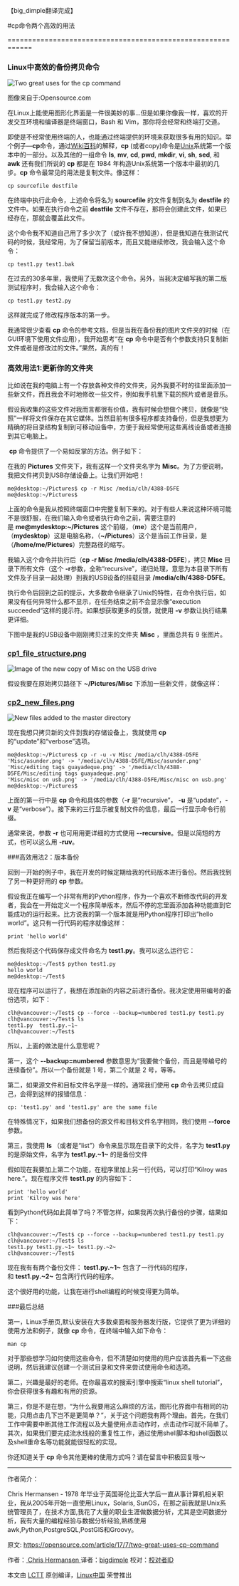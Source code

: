 【big_dimple翻译完成】

#cp命令两个高效的用法

============================================================

### Linux中高效的备份拷贝命令

 
![Two great uses for the cp command](https://opensource.com/sites/default/files/styles/image-full-size/public/images/life/car-penguin-drive-linux-yellow.png?itok=ueZE5mph "Two great uses for the cp command")

图像来自于:Opensource.com

在Linux上能使用图形化界面是一件很美妙的事...但是如果你像我一样，喜欢的开发交互环境和编译器是终端窗口，Bash 和 Vim，那你将会经常和终端打交道。

即使是不经常使用终端的人，也能通过终端提供的环境来获取很多有用的知识。举个例子—**cp**命令，通过[Wiki百科][12]的解释，**cp** (或者copy)命令是[Unix][13]系统第一个版本中的一部分。以及其他的一组命令 **ls**, **mv**, **cd**, **pwd**, **mkdir**, **vi**, **sh**, **sed**, 和 **awk** 还有我们所说的 **cp** 都是在 1984 年构造Unix系统第一个版本中最初的几步。**cp** 命令最常见的用法是复制文件。像这样：

```
cp sourcefile destfile
```
在终端中执行此命令，上述命令将名为 **sourcefile** 的文件复制到名为 **destfile** 的文件中。如果在执行命令之前 **destfile** 文件不存在，那将会创建此文件，如果已经存在，那就会覆盖此文件。

这个命令我不知道自己用了多少次了（或许我不想知道），但是我知道在我测试代码的时候，我经常用，为了保留当前版本，而且又能继续修改，我会输入这个命令：

```
cp test1.py test1.bak
```
在过去的30多年里，我使用了无数次这个命令。另外，当我决定编写我的第二版测试程序时，我会输入这个命令：

```
cp test1.py test2.py
```
这样就完成了修改程序版本的第一步。

我通常很少查看 **cp** 命令的参考文档，但是当我在备份我的图片文件夹的时候（在GUI环境下使用文件应用），我开始思考“在 **cp** 命令中是否有个参数支持只复制新文件或者是修改过的文件。”果然，真的有！

### 高效用法1:更新你的文件夹
比如说在我的电脑上有一个存放各种文件的文件夹，另外我要不时的往里面添加一些新文件，而且我会不时地修改一些文件，例如我手机里下载的照片或者是音乐。

假设我收集的这些文件对我而言都很有价值，我有时候会想做个拷贝，就像是“快照”一样将文件保存在其它媒体。当然目前有很多程序都支持备份，但是我想更为精确的将目录结构复制到可移动设备中，方便于我经常使用这些离线设备或者连接到其它电脑上。

 **cp** 命令提供了一个易如反掌的方法。例子如下：

在我的 **Pictures** 文件夹下，我有这样一个文件夹名字为 **Misc**。为了方便说明，我把文件拷贝到USB存储设备上。让我们开始吧！

```
me@desktop:~/Pictures$ cp -r Misc /media/clh/4388-D5FE
me@desktop:~/Pictures$
```
上面的命令是我从按照终端窗口中完整复制下来的。对于有些人来说这种环境可能不是很舒服，在我们输入命令或者执行命令之前，需要注意的是 **me@mydesktop:~/Pictures** 这个前缀，（**me**）这个是当前用户，（**mydesktop**）这是电脑名称，（**~/Pictures**）这个是当前工作目录，是（**/home/me/Pictures**）完整路径的缩写。

我输入这个命令并执行后（**cp -r Misc /media/clh/4388-D5FE**），拷贝 **Misc** 目录下所有文件（这个 **-r**参数，全称“recursive”，递归处理，意思为本目录下所有文件及子目录一起处理）到我的USB设备的挂载目录 **/media/clh/4388-D5FE**。

执行命令后回到之前的提示，大多数命令继承了Unix的特性，在命令执行后，如果没有任何异常什么都不显示，在任务结束之前不会显示像“execution succeeded“这样的提示符。如果想获取更多的反馈，就使用 **-v** 参数让执行结果更详细。

下图中是我的USB设备中刚刚拷贝过来的文件夹 **Misc** ，里面总共有 9 张图片。

### [cp1_file_structure.png][6]

![Image of the new copy of Misc on the USB drive](https://opensource.com/sites/default/files/u128651/cp1_file_structure.png "Image of the new copy of Misc on the USB drive")

假设我要在原始拷贝路径下 **~/Pictures/Misc** 下添加一些新文件，就像这样：

### [cp2_new_files.png][7]

![New files added to the master directory](https://opensource.com/sites/default/files/u128651/cp2_new_files.png "New files added to the master directory")

现在我想只拷贝新的文件到我的存储设备上，我就使用 **cp** 的“update”和“verbose”选项。

```
me@desktop:~/Pictures$ cp -r -u -v Misc /media/clh/4388-D5FE
'Misc/asunder.png' -> '/media/clh/4388-D5FE/Misc/asunder.png'
'Misc/editing tags guayadeque.png' -> '/media/clh/4388-D5FE/Misc/editing tags guayadeque.png'
'Misc/misc on usb.png' -> '/media/clh/4388-D5FE/Misc/misc on usb.png'
me@desktop:~/Pictures$
```
上面的第一行中是 **cp** 命令和具体的参数（**-r** 是“recursive”， **-u** 是“update”，**-v** 是“verbose”）。接下来的三行显示被复制文件的信息，最后一行显示命令行前缀。

通常来说，参数 **-r** 也可用用更详细的方式使用 **--recursive**。但是以简短的方式，也可以这么用 **-ruv**。

###高效用法2：版本备份

回到一开始的例子中，我在开发的时候定期给我的代码版本进行备份。然后我找到了另一种更好用的 **cp** 参数。

假设我正在编写一个非常有用的Python程序，作为一个喜欢不断修改代码的开发者，我会在一开始定义一个程序简单版本，然后不停的忘里面添加各种功能直到它能成功的运行起来。比方说我的第一个版本就是用Python程序打印出“hello world”。这只有一行代码的程序就像这样：

```
print 'hello world'
```

然后我将这个代码保存成文件命名为 **test1.py**。我可以这么运行它：

```
me@desktop:~/Test$ python test1.py
hello world
me@desktop:~/Test$
```

现在程序可以运行了，我想在添加新的内容之前进行备份。我决定使用带编号的备份选项，如下：

```
clh@vancouver:~/Test$ cp --force --backup=numbered test1.py test1.py
clh@vancouver:~/Test$ ls
test1.py  test1.py.~1~
clh@vancouver:~/Test$ 
```

所以，上面的做法是什么意思呢？

第一，这个 **--backup=numbered** 参数意思为“我要做个备份，而且是带编号的连续备份”。所以一个备份就是 1 号，第二个就是 2 号，等等。

第二，如果源文件和目标文件名字是一样的。通常我们使用 **cp** 命令去拷贝成自己，会得到这样的报错信息：

```
cp: 'test1.py' and 'test1.py' are the same file
```

在特殊情况下，如果我们想备份的源文件和目标文件名字相同，我们使用 **--force** 参数。

第三，我使用 **ls** （或者是“list”）命令来显示现在目录下的文件，名字为 **test1.py** 的是原始文件，名字为 **test1.py.~1~** 的是备份文件

假如现在我要加上第二个功能，在程序里加上另一行代码，可以打印“Kilroy was here.”。现在程序文件 **test1.py** 的内容如下：

```
print 'hello world'
print 'Kilroy was here'
```

看到Python代码如此简单了吗？不管怎样，如果我再次执行备份的步骤，结果如下：


```
clh@vancouver:~/Test$ cp --force --backup=numbered test1.py test1.py
clh@vancouver:~/Test$ ls
test1.py test1.py.~1~ test1.py.~2~
clh@vancouver:~/Test$
```
现在我有有两个备份文件： **test1.py.~1~** 包含了一行代码的程序，和 **test1.py.~2~** 包含两行代码的程序。

这个很好用的功能，让我在进行shell编程的时候变得更为简单。

###最后总结

第一，Linux手册页,默认安装在大多数桌面和服务器发行版，它提供了更为详细的使用方法和例子，就像 **cp** 命令，在终端中输入如下命令：

```
man cp
```

对于那些想学习如何使用这些命令，但不清楚如何使用的用户应该首先看一下这些说明，然后我建议创建一个测试目录和文件来尝试使用命令和选项。

第二，兴趣是最好的老师。在你最喜欢的搜索引擎中搜索“linux shell tutorial”，你会获得很多有趣和有用的资源。

第三，你是不是在想，“为什么我要用这么麻烦的方法，图形化界面中有相同的功能，只用点击几下岂不是更简单？”，关于这个问题我有两个理由。首先，在我们工作中需要中断其他工作流程以及大量使用点击动作时，点击动作可就不简单了。其次，如果我们要完成流水线般的重复性工作，通过使用shell脚本和shell函数以及shell重命名等功能就能很轻松的实现。

你还知道关于 **cp** 命令其他更棒的使用方式吗？请在留言中积极回复哦～

--------------------------------------------------------------------------------

作者简介：

Chris Hermansen - 1978 年毕业于英国哥伦比亚大学后一直从事计算机相关职业，我从2005年开始一直使用Linux，Solaris, SunOS，在那之前我就是Unix系统管理员了，在技术方面,我花了大量的职业生涯做数据分析，尤其是空间数据分析，我有大量的编程经验与数据分析经验,熟练使用awk,Python,PostgreSQL,PostGIS和Groovy。


原文: https://opensource.com/article/17/7/two-great-uses-cp-command

作者：[ Chris Hermansen ][a]
译者：[bigdimple](https://github.com/bigdimple)
校对：[校对者ID](https://github.com/校对者ID)

本文由 [LCTT](https://github.com/LCTT/TranslateProject) 原创编译，[Linux中国](https://linux.cn/) 荣誉推出

[a]:https://opensource.com/users/clhermansen
[1]:https://opensource.com/resources/what-is-linux?intcmp=70160000000h1jYAAQ&utm_source=intcallout&utm_campaign=linuxcontent
[2]:https://opensource.com/resources/what-are-linux-containers?intcmp=70160000000h1jYAAQ&utm_source=intcallout&utm_campaign=linuxcontent
[3]:https://developers.redhat.com/promotions/linux-cheatsheet/?intcmp=70160000000h1jYAAQ&utm_source=intcallout&utm_campaign=linuxcontent
[4]:https://developers.redhat.com/cheat-sheet/advanced-linux-commands-cheatsheet?intcmp=70160000000h1jYAAQ&utm_source=intcallout&utm_campaign=linuxcontent
[5]:https://opensource.com/tags/linux?intcmp=70160000000h1jYAAQ&utm_source=intcallout&utm_campaign=linuxcontent
[6]:https://opensource.com/file/360601
[7]:https://opensource.com/file/360606
[8]:https://opensource.com/article/17/7/two-great-uses-cp-command?rate=87TiE9faHZRes_f4Gj3yQZXhZ-x7XovYhnhjrk3SdiM
[9]:https://opensource.com/user/37806/feed
[10]:https://www.flickr.com/photos/internetarchivebookimages/14746482994/in/photolist-ot6zCN-odgbDq-orm48o-otifuv-otdyWa-ouDjnZ-otGT2L-odYVqY-otmff7-otGamG-otnmSg-rxnhoq-orTmKf-otUn6k-otBg1e-Gm6FEf-x4Fh64-otUcGR-wcXsxg-tLTN9R-otrWYV-otnyUE-iaaBKz-ovcPPi-ovokCg-ov4pwM-x8Tdf1-hT5mYr-otb75b-8Zk6XR-vtefQ7-vtehjQ-xhhN9r-vdXhWm-xFBgtQ-vdXdJU-vvTH6R-uyG5rH-vuZChC-xhhGii-vvU5Uv-vvTNpB-vvxqsV-xyN2Ai-vdXcFw-vdXuNC-wBMhes-xxYmxu-vdXxwS-vvU8Zt
[11]:https://www.flickr.com/photos/internetarchivebookimages/14774719031/in/photolist-ovAie2-otPK99-xtDX7p-tmxqWf-ow3i43-odd68o-xUPaxW-yHCtWi-wZVsrD-DExW5g-BrzB7b-CmMpC9-oy4hyF-x3UDWA-ow1m4A-x1ij7w-tBdz9a-tQMoRm-wn3tdw-oegTJz-owgrs2-rtpeX1-vNN6g9-owemNT-x3o3pX-wiJyEs-CGCC4W-owg22q-oeT71w-w6PRMn-Ds8gyR-x2Aodm-owoJQm-owtGp9-qVxppC-xM3Gw7-owgV5J-ou9WEs-wihHtF-CRmosE-uk9vB3-wiKdW6-oeGKq3-oeFS4f-x5AZtd-w6PNuv-xgkofr-wZx1gJ-EaYPED-oxCbFP
[12]:https://en.wikipedia.org/wiki/Cp_(Unix)
[13]:https://en.wikipedia.org/wiki/Unix
[14]:https://opensource.com/users/clhermansen
[15]:https://opensource.com/users/clhermansen
[16]:https://opensource.com/article/17/7/two-great-uses-cp-command#comments
